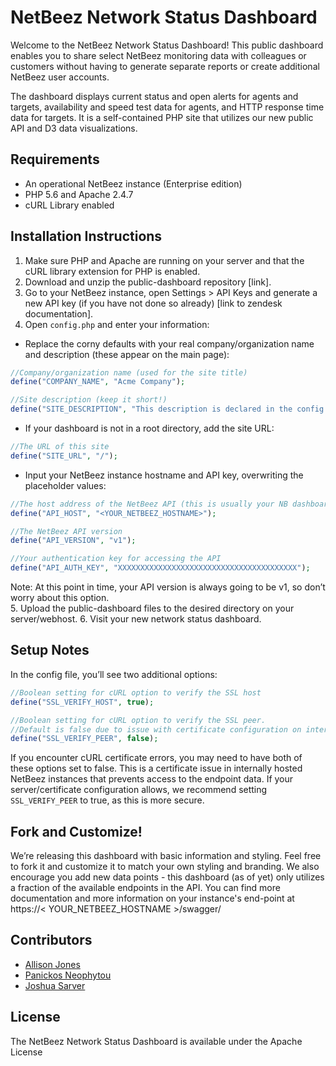 # NetBeez Network Status Dashboard

Welcome to the NetBeez Network Status Dashboard!  This public dashboard enables you to share select NetBeez monitoring data with colleagues or customers without having to generate separate reports or create additional NetBeez user accounts.

The dashboard displays current status and open alerts for agents and targets, availability and speed test data for agents, and HTTP response time data for targets.  It is a self-contained PHP site that utilizes our new public API and D3 data visualizations.

## Requirements

* An operational NetBeez instance (Enterprise edition)
* PHP 5.6 and Apache 2.4.7
* cURL Library enabled

## Installation Instructions

1. Make sure PHP and Apache are running on your server and that the cURL library extension for PHP is enabled.
2. Download and unzip the public-dashboard repository [link].  
3. Go to your NetBeez instance, open Settings > API Keys and generate a new API key (if you have not done so already) [link to zendesk documentation].
4. Open `config.php` and enter your information:
  * Replace the corny defaults with your real company/organization name and description (these appear on the main page):
   ```php
//Company/organization name (used for the site title)
define("COMPANY_NAME", "Acme Company");

//Site description (keep it short!)
define("SITE_DESCRIPTION", "This description is declared in the config file!");
```   
  * If your dashboard is not in a root directory, add the site URL:
   ```php
//The URL of this site
define("SITE_URL", "/");
```   
  * Input your NetBeez instance hostname and API key, overwriting the placeholder values:


   ```php
//The host address of the NetBeez API (this is usually your NB dashboard's hostname)
define("API_HOST", "<YOUR_NETBEEZ_HOSTNAME>");

//The NetBeez API version
define("API_VERSION", "v1");

//Your authentication key for accessing the API
define("API_AUTH_KEY", "XXXXXXXXXXXXXXXXXXXXXXXXXXXXXXXXXXXXXXXX");
```   
   Note: At this point in time, your API version is always going to be v1, so don’t worry about this option.   
5. Upload the public-dashboard files to the desired directory on your server/webhost.
6. Visit your new network status dashboard.


## Setup Notes

In the config file, you’ll see two additional options:

```php
//Boolean setting for cURL option to verify the SSL host
define("SSL_VERIFY_HOST", true);

//Boolean setting for cURL option to verify the SSL peer.
//Default is false due to issue with certificate configuration on internal NetBeez instances
define("SSL_VERIFY_PEER", false);
```
If you encounter cURL certificate errors, you may need to have both of these options set to false.  This is a certificate issue in internally hosted NetBeez instances that prevents access to the endpoint data. If your server/certificate configuration allows, we recommend setting `SSL_VERIFY_PEER` to true, as this is more secure.


## Fork and Customize!

We’re releasing this dashboard with basic information and styling.  Feel free to fork it and customize it to match your own styling and branding.  We also encourage you add new data points - this dashboard (as of yet) only utilizes a fraction of the available endpoints in the API. You can find more documentation and more information on your instance's end-point at https://< YOUR_NETBEEZ_HOSTNAME >/swagger/


## Contributors

* [Allison Jones](https://github.com/alambertj)
* [Panickos Neophytou](https://github.com/panickos)
* [Joshua Sarver](https://github.com/joshS314159)


## License

The NetBeez Network Status Dashboard is available under the Apache License
